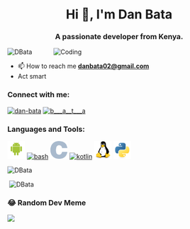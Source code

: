 <h1 align="center">Hi 👋, I'm Dan Bata</h1>
<h3 align="center">A passionate developer from Kenya.</h3>
<img align="right" alt="Coding" width="400" src="https://cdn.dribbble.com/users/1162077/screenshots/3848914/programmer.gif">

<p align="left"> <img src="https://komarev.com/ghpvc/?username=DBata&label=Profile%20views&color=0e75b6&style=flat" alt="DBata" /> </p>

- 📫 How to reach me **danbata02@gmail.com**
- Act smart

<h3 align="left">Connect with me:</h3>
<p align="left">
  <a href="https://linkedin.com/in/dan-bata" target="blank"><img align="center" src="https://raw.githubusercontent.com/rahuldkjain/github-profile-readme-generator/master/src/images/icons/Social/linked-in-alt.svg" alt="dan-bata" height="30" width="40" /></a>
  <a href="https://instagram.com/b___a__t___a" target="blank"><img align="center" src="https://raw.githubusercontent.com/rahuldkjain/github-profile-readme-generator/master/src/images/icons/Social/instagram.svg" alt="b___a__t___a" height="30" width="40" /></a>
</p>

<h3 align="left">Languages and Tools:</h3>
<p align="left"> 
  <a href="https://developer.android.com" target="_blank" rel="noreferrer"><img src="https://raw.githubusercontent.com/devicons/devicon/master/icons/android/android-original-wordmark.svg" alt="android" width="40" height="40"/></a>  
  <a href="https://www.gnu.org/software/bash/" target="_blank" rel="noreferrer"><img src="https://www.vectorlogo.zone/logos/gnu_bash/gnu_bash-icon.svg" alt="bash" width="40" height="40"/></a> 
  <a href="https://www.cprogramming.com/" target="_blank" rel="noreferrer"><img src="https://raw.githubusercontent.com/devicons/devicon/master/icons/c/c-original.svg" alt="c" width="40" height="40"/></a> 
  <a href="https://kotlinlang.org" target="_blank" rel="noreferrer"><img src="https://www.vectorlogo.zone/logos/kotlinlang/kotlinlang-icon.svg" alt="kotlin" width="40" height="40"/></a> 
  <a href="https://www.linux.org/" target="_blank" rel="noreferrer"><img src="https://raw.githubusercontent.com/devicons/devicon/master/icons/linux/linux-original.svg" alt="linux" width="40" height="40"/></a> 
  <a href="https://www.python.org" target="_blank" rel="noreferrer"><img src="https://raw.githubusercontent.com/devicons/devicon/master/icons/python/python-original.svg" alt="python" width="40" height="40"/></a> 
</p>


<p>&nbsp;<img align="left" src="https://github-readme-stats.vercel.app/api/top-langs/?username=DBata&layout=compact&theme=radical&langs_count=5" alt="DBata" /></p>


<p>&nbsp;<img align="center" src="https://github-readme-streak-stats.herokuapp.com/?user=DBata&" alt="DBata" /></p>

### 😂 Random Dev Meme
<img src='https://randommeme-five.vercel.app/' style="height: 400px;" />
